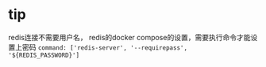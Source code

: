 # tip

redis连接不需要用户名，
redis的docker compose的设置，需要执行命令才能设置上密码
`command: ['redis-server', '--requirepass', '${REDIS_PASSWORD}']`
